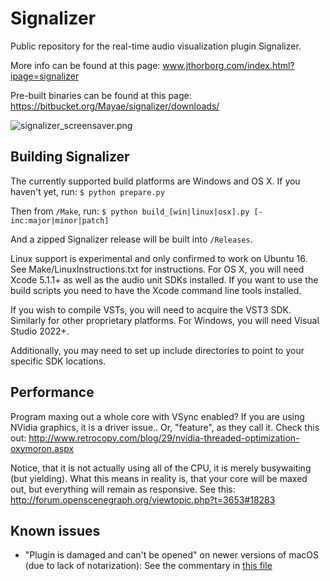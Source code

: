 # Signalizer

Public repository for the real-time audio visualization plugin Signalizer.

More info can be found at this page: www.jthorborg.com/index.html?ipage=signalizer

Pre-built binaries can be found at this page: https://bitbucket.org/Mayae/signalizer/downloads/

![signalizer_screensaver.png](https://bitbucket.org/repo/jnBRk8/images/675350869-signalizer_screensaver.png)

## Building Signalizer

The currently supported build platforms are Windows and OS X. If you haven't yet, run:
`$ python prepare.py`

Then from `/Make`, run:
`$ python build_[win|linux|osx].py [-inc:major|minor|patch]`

And a zipped Signalizer release will be built into `/Releases`.

Linux support is experimental and only confirmed to work on Ubuntu 16. See Make/LinuxInstructions.txt for instructions.
For OS X, you will need Xcode 5.1.1+ as well as the audio unit SDKs installed.
If you want to use the build scripts you need to have the Xcode command line tools installed.

If you wish to compile VSTs, you will need to acquire the VST3 SDK. Similarly for other proprietary platforms.
For Windows, you will need Visual Studio 2022+.

Additionally, you may need to set up include directories to point to your specific SDK locations.

## Performance

Program maxing out a whole core with VSync enabled? If you are using NVidia graphics, it is a driver issue.. Or, "feature", as they call it. 
Check this out: http://www.retrocopy.com/blog/29/nvidia-threaded-optimization-oxymoron.aspx

Notice, that it is not actually using all of the CPU, it is merely busywaiting (but yielding). What this means in reality is, that your core will be maxed out, but everything will remain as responsive. 
See this: http://forum.openscenegraph.org/viewtopic.php?t=3653#18283

## Known issues

- "Plugin is damaged and can't be opened" on newer versions of macOS (due to lack of notarization): See the commentary in [this file](Make/macos_installation_advice.txt)